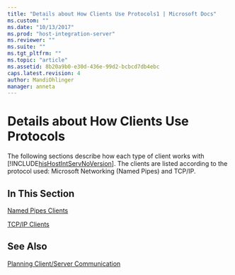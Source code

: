 ```yaml
---
title: "Details about How Clients Use Protocols1 | Microsoft Docs"
ms.custom: ""
ms.date: "10/13/2017"
ms.prod: "host-integration-server"
ms.reviewer: ""
ms.suite: ""
ms.tgt_pltfrm: ""
ms.topic: "article"
ms.assetid: 8b20a9b0-e30d-436e-99d2-bcbcd7db4ebc
caps.latest.revision: 4
author: MandiOhlinger
manager: anneta
---
```

# Details about How Clients Use Protocols
The following sections describe how each type of client works with [!INCLUDE[hisHostIntServNoVersion](../core/includes/hishostintservnoversion-md.md)]. The clients are listed according to the protocol used: Microsoft Networking (Named Pipes) and TCP/IP.  
  
## In This Section  
 [Named Pipes Clients](../core/named-pipes-clients.md)  
  
 [TCP/IP Clients](../core/tcp-ip-clients.md)  
  
## See Also  
 [Planning Client/Server Communication](../core/planning-client-server-communication.md)
